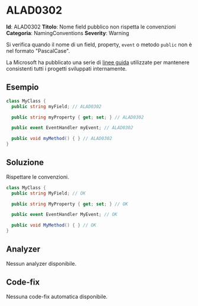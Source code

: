 
# ALAD0302

**Id**: ALAD0302
**Titolo**: Nome field pubblico non rispetta le convenzioni
**Categoria**: NamingConventions
**Severity**: Warning

Si verifica quando il nome di un field, property, `event` o metodo `public` non
è nel formato "PascalCase".

La Microsoft ha pubblicato una serie di
[linee guida](https://learn.microsoft.com/dotnet/csharp/fundamentals/coding-style/coding-conventions)
utilizzate per mantenere consistenti tutti i progetti sviluppati internamente.


## Esempio

```csharp
class MyClass {
  public string myField; // ALAD0302

  public string myProperty { get; set; } // ALAD0302

  public event EventHandler myEvent; // ALAD0302

  public void myMethod() { } // ALAD0302
}
```


## Soluzione

Rispettare le convenzioni.

```csharp
class MyClass {
  public string MyField; // OK

  public string MyProperty { get; set; } // OK

  public event EventHandler MyEvent; // OK

  public void MyMethod() { } // OK
}
```


## Analyzer

Nessun analyzer disponibile.


## Code-fix

Nessuna code-fix automatica disponibile.

